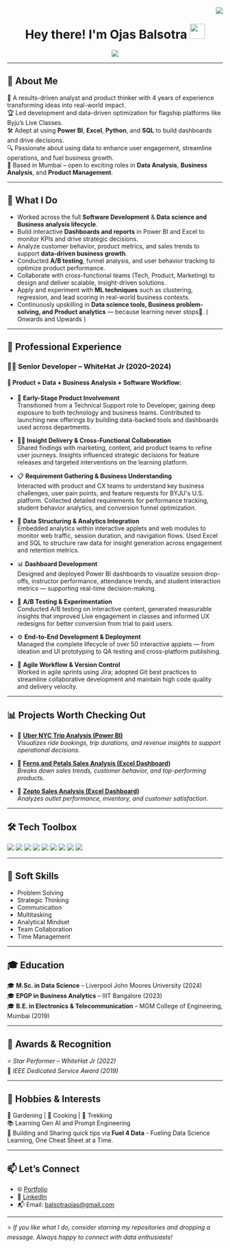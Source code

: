 <img align="right" src="https://visitor-badge.laobi.icu/badge?page_id=ojas98.ojas98" />

<h1 align="center">
  Hey there! I'm Ojas Balsotra <img src="https://media.giphy.com/media/hvRJCLFzcasrR4ia7z/giphy.gif" width="35px">
</h1>


<p align="center">
  <img src="https://readme-typing-svg.herokuapp.com?font=Grape+Nuts&size=25&pause=1000&color=F7D100&center=true&vCenter=true&width=700&lines=Analyst+%7C+Product+Strategist+%7C+Data+Enthusiast" />
</p>

---

## 📌 About Me  

🎯 A results-driven analyst and product thinker with 4 years of experience transforming ideas into real-world impact.  
🏆 Led development and data-driven optimization for flagship platforms like Byju’s Live Classes.  
🛠️ Adept at using **Power BI**, **Excel**, **Python**, and **SQL** to build dashboards and drive decisions.  
🔍 Passionate about using data to enhance user engagement, streamline operations, and fuel business growth.  
📍 Based in Mumbai – open to exciting roles in **Data Analysis**, **Business Analysis**, and **Product Management**.

---

## 🧠 What I Do

- Worked across the full **Software Development** & **Data science and Business analysis lifecycle**.
- Build interactive **Dashboards and reports** in Power BI and Excel to monitor KPIs and drive strategic decisions.  
- Analyze customer behavior, product metrics, and sales trends to support **data-driven business growth**. 
- Conducted **A/B testing**, funnel analysis, and user behavior tracking to optimize product performance. 
- Collaborate with cross-functional teams (Tech, Product, Marketing) to design and deliver scalable, insight-driven solutions. 
- Apply and experiment with **ML techniques** such as clustering, regression, and lead scoring in real-world business contexts. 
- Continuously upskilling in **Data science tools, Business problem-solving, and Product analytics** — because learning never stops🚀. ( Onwards and Upwards ) 

---

## 💼 Professional Experience

### 👨‍💻 **Senior Developer – WhiteHat Jr  (2020–2024)**

#### 🚀  Product + Data + Business Analysis + Software  Workflow:

- 🧩 **Early-Stage Product Involvement**  
  Transitioned from a Technical Support role to Developer, gaining deep exposure to both technology and business teams. Contributed to launching new offerings by building data-backed tools and dashboards used across departments.

- 👨‍🏫 **Insight Delivery & Cross-Functional Collaboration**  
  Shared findings with marketing, content, and product teams to refine user journeys. Insights influenced strategic decisions for feature releases and targeted interventions on the learning platform.

- 📋 **Requirement Gathering & Business Understanding**  
  Interacted with product and CX teams to understand key business challenges, user pain points, and feature requests for BYJU's U.S. platform. Collected detailed requirements for performance tracking, student behavior analytics, and conversion funnel optimization.

- 🧱 **Data Structuring & Analytics Integration**  
  Embedded analytics within interactive applets and web modules to monitor web traffic, session duration, and navigation flows. Used Excel and SQL to structure raw data for insight generation across engagement and retention metrics.

- 📊 **Dashboard Development**  
  Designed and deployed Power BI dashboards to visualize session drop-offs, instructor performance, attendance trends, and student interaction metrics — supporting real-time decision-making.

- 🧪 **A/B Testing & Experimentation**  
  Conducted A/B testing on interactive content, generated measurable insights that improved Live engagement in classes and informed UX redesigns for better conversion from trial to paid users.

- ⚙️ **End-to-End Development & Deployment**  
  Managed the complete lifecycle of over 50 interactive applets — from ideation and UI prototyping to QA testing and cross-platform publishing.

- 🔁 **Agile Workflow & Version Control**  
  Worked in agile sprints using Jira; adopted Git best practices to streamline collaborative development and maintain high code quality and delivery velocity.

---

## 📊 Projects Worth Checking Out 

- 🚗 [**Uber NYC Trip Analysis (Power BI)**](https://github.com/ojas98/UBER_analysis_PowerBI)  
  *Visualizes ride bookings, trip durations, and revenue insights to support operational decisions.*

- 🌸 [**Ferns and Petals Sales Analysis (Excel Dashboard)**](https://github.com/ojas98/FernsandPetals_Sales_Analysis_Excel_Dashboard)  
  *Breaks down sales trends, customer behavior, and top-performing products.*

- 🛒 [**Zepto Sales Analysis (Excel Dashboard)**](https://github.com/ojas98/Zepto_Sales_Analysis_Excel_Dashboard)  
  *Analyzes outlet performance, inventory, and customer satisfaction.*

---

## 🛠 Tech Toolbox  

<p align="left">
  <img src="https://img.shields.io/badge/-Power%20BI-F2C811?style=for-the-badge&logo=powerbi&logoColor=black" />
  <img src="https://img.shields.io/badge/-MS%20Excel-217346?style=for-the-badge&logo=microsoft-excel&logoColor=white" />
  <img src="https://img.shields.io/badge/-Python-3670A0?style=for-the-badge&logo=python&logoColor=white" />
  <img src="https://img.shields.io/badge/-SQL-336791?style=for-the-badge&logo=postgresql&logoColor=white" />
  <img src="https://img.shields.io/badge/-Tableau-E97627?style=for-the-badge&logo=tableau&logoColor=white" />
  <img src="https://img.shields.io/badge/-Git-F05032?style=for-the-badge&logo=git&logoColor=white" />
  <img src="https://img.shields.io/badge/-Jira-0052CC?style=for-the-badge&logo=jira&logoColor=white" />
  <img src="https://img.shields.io/badge/-HTML5-E34F26?style=for-the-badge&logo=html5&logoColor=white" />
  <img src="https://img.shields.io/badge/-CSS3-1572B6?style=for-the-badge&logo=css3&logoColor=white" />
</p>

---

## 🧩 Soft Skills

- Problem Solving  
- Strategic Thinking  
- Communication  
- Multitasking  
- Analytical Mindset  
- Team Collaboration  
- Time Management  

---

## 🎓 Education

🎓 **M.Sc. in Data Science** – Liverpool John Moores University (2024)  
🎓 **EPGP in Business Analytics** – IIIT Bangalore (2023)  
🎓 **B.E. in Electronics & Telecommunication** – MGM College of Engineering, Mumbai (2019)

---

## 🏅 Awards & Recognition

⭐ *Star Performer – WhiteHat Jr  (2022)*  
🏅 *IEEE Dedicated Service Award (2019)*

---

## 🌱 Hobbies & Interests

🌿 Gardening | 🍳 Cooking | 🧗 Trekking  
📚 Learning Gen AI and Prompt Engineering  
🎯 Building and Sharing quick tips via **Fuel 4 Data** - Fueling Data Science Learning, One Cheat Sheet at a Time.

---

## 📫 Let’s Connect

- 🌐 [Portfolio](https://ojasbalsotra.netlify.app)  
- 💼 [LinkedIn](https://linkedin.com/in/ojasbalsotra)  
- 📬 Email: balsotraojas@gmail.com  

---

⭐ *If you like what I do, consider starring my repositories and dropping a message. Always happy to connect with data enthusiasts!*

